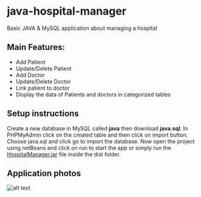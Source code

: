 # java-hospital-manager
Basic JAVA &amp; MySQL application about managing a hospital

## Main Features:
* Add Patient
* Update/Delete Patient
* Add Doctor
* Update/Delete Doctor
* Link patient to doctor
* Display the data of Patients and doctors in categorized tables

## Setup instructions
Create a new database in MySQL called **java** then download **java.sql**. In PHPMyAdmin click on the created table and then click on import button. Choose java.sql and click go to import the database. Now open the project using netBeans and click on run to start the app or simply run the [HospitalManager.jar](https://github.com/mhmdalabd/java-hospital-manager/blob/master/HospitalManager/dist) file inside the dist folder. 

## Application photos
![alt text](https://repository-images.githubusercontent.com/189234112/a2e4ae80-82b8-11e9-88ba-0095115a1e38)

